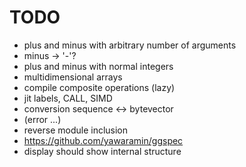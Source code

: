 TODO
====

* plus and minus with arbitrary number of arguments
* minus -> '-'?
* plus and minus with normal integers
* multidimensional arrays
* compile composite operations (lazy)
* jit labels, CALL, SIMD
* conversion sequence <-> bytevector
* (error ...)
* reverse module inclusion
* https://github.com/yawaramin/ggspec
* display should show internal structure
